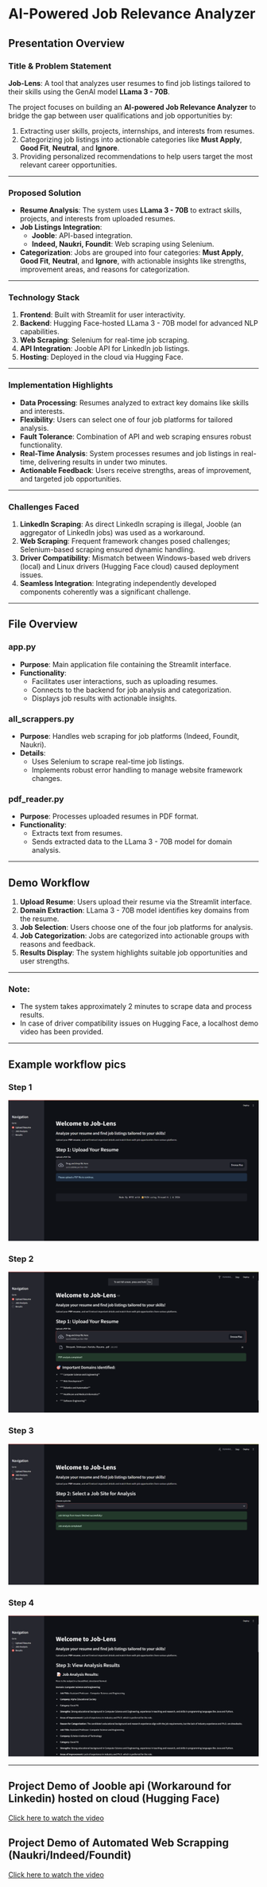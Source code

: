 # AI-Powered Job Relevance Analyzer  

## Presentation Overview  

### **Title & Problem Statement**  
**Job-Lens**: A tool that analyzes user resumes to find job listings tailored to their skills using the GenAI model **LLama 3 - 70B**.  

The project focuses on building an **AI-powered Job Relevance Analyzer** to bridge the gap between user qualifications and job opportunities by:  
1. Extracting user skills, projects, internships, and interests from resumes.  
2. Categorizing job listings into actionable categories like **Must Apply**, **Good Fit**, **Neutral**, and **Ignore**.  
3. Providing personalized recommendations to help users target the most relevant career opportunities.  

---

### **Proposed Solution**  
- **Resume Analysis**: The system uses **LLama 3 - 70B** to extract skills, projects, and interests from uploaded resumes.  
- **Job Listings Integration**:  
  - **Jooble**: API-based integration.  
  - **Indeed, Naukri, Foundit**: Web scraping using Selenium.  
- **Categorization**: Jobs are grouped into four categories: **Must Apply**, **Good Fit**, **Neutral**, and **Ignore**, with actionable insights like strengths, improvement areas, and reasons for categorization.  

---

### **Technology Stack**
1. **Frontend**: Built with Streamlit for user interactivity.  
2. **Backend**: Hugging Face-hosted LLama 3 - 70B model for advanced NLP capabilities.  
3. **Web Scraping**: Selenium for real-time job scraping.  
4. **API Integration**: Jooble API for LinkedIn job listings.  
5. **Hosting**: Deployed in the cloud via Hugging Face.

---

### **Implementation Highlights**  
- **Data Processing**: Resumes analyzed to extract key domains like skills and interests.  
- **Flexibility**: Users can select one of four job platforms for tailored analysis.  
- **Fault Tolerance**: Combination of API and web scraping ensures robust functionality.  
- **Real-Time Analysis**: System processes resumes and job listings in real-time, delivering results in under two minutes.  
- **Actionable Feedback**: Users receive strengths, areas of improvement, and targeted job opportunities.  

---

### **Challenges Faced**  
1. **LinkedIn Scraping**: As direct LinkedIn scraping is illegal, Jooble (an aggregator of LinkedIn jobs) was used as a workaround.  
2. **Web Scraping**: Frequent framework changes posed challenges; Selenium-based scraping ensured dynamic handling.  
3. **Driver Compatibility**: Mismatch between Windows-based web drivers (local) and Linux drivers (Hugging Face cloud) caused deployment issues.  
4. **Seamless Integration**: Integrating independently developed components coherently was a significant challenge.  

---

## File Overview  

### **app.py**  
- **Purpose**: Main application file containing the Streamlit interface.  
- **Functionality**:  
  - Facilitates user interactions, such as uploading resumes.  
  - Connects to the backend for job analysis and categorization.  
  - Displays job results with actionable insights.  

### **all_scrappers.py**  
- **Purpose**: Handles web scraping for job platforms (Indeed, Foundit, Naukri).  
- **Details**:  
  - Uses Selenium to scrape real-time job listings.  
  - Implements robust error handling to manage website framework changes.  

### **pdf_reader.py**  
- **Purpose**: Processes uploaded resumes in PDF format.  
- **Functionality**:  
  - Extracts text from resumes.  
  - Sends extracted data to the LLama 3 - 70B model for domain analysis.  

---

## Demo Workflow  
1. **Upload Resume**: Users upload their resume via the Streamlit interface.  
2. **Domain Extraction**: LLama 3 - 70B model identifies key domains from the resume.  
3. **Job Selection**: Users choose one of the four job platforms for analysis.  
4. **Job Categorization**: Jobs are categorized into actionable groups with reasons and feedback.  
5. **Results Display**: The system highlights suitable job opportunities and user strengths.  

---

### Note:  
- The system takes approximately 2 minutes to scrape data and process results.  
- In case of driver compatibility issues on Hugging Face, a localhost demo video has been provided.  

---

## Example workflow pics

### Step 1
![Step 1](step1.png)

### Step 2
![Step 2](step2.png)

### Step 3
![Step 3](step3.png)

### Step 4
![Step 4](step4.png)

---

## Project Demo of Jooble api (Workaround for Linkedin) hosted on cloud (Hugging Face)

[Click here to watch the video](https://drive.google.com/file/d/1ZCHLh8mgSVtu7gixvjWLL8dQbCD_NulN/view?usp=sharing)

## Project Demo of Automated Web Scrapping (Naukri/Indeed/Foundit)

[Click here to watch the video](https://drive.google.com/file/d/1g0l4dPZ1qKa4f2WQUxxP9AQuz5UjOM0T/view?usp=sharing)
